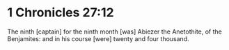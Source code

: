 # 1 Chronicles 27:12

The ninth [captain] for the ninth month [was] Abiezer the Anetothite, of the Benjamites: and in his course [were] twenty and four thousand.